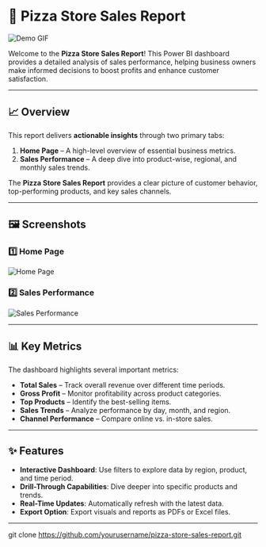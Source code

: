 # 🍕 Pizza Store Sales Report  

![Demo GIF](https://github.com/MostafaOsama0/PowerBi/blob/main/Pizza%20Store.gif)  

Welcome to the **Pizza Store Sales Report**! This Power BI dashboard provides a detailed analysis of sales performance, helping business owners make informed decisions to boost profits and enhance customer satisfaction.  

---

## 📈 Overview  
This report delivers **actionable insights** through two primary tabs:  

1. **Home Page** – A high-level overview of essential business metrics.  
2. **Sales Performance** – A deep dive into product-wise, regional, and monthly sales trends.  

The **Pizza Store Sales Report** provides a clear picture of customer behavior, top-performing products, and key sales channels.  

---

## 🖼️ Screenshots  

### **1️⃣ Home Page**  
![Home Page](https://github.com/MostafaOsama0/PowerBi/blob/main/Images/Pizza%20Store%20Project.png)  

### **2️⃣ Sales Performance**  
![Sales Performance](https://github.com/MostafaOsama0/PowerBi/blob/main/Images/Screenshot%202024-10-15%20154238.png)  

---

## 📊 Key Metrics  

The dashboard highlights several important metrics:  
- **Total Sales** – Track overall revenue over different time periods.  
- **Gross Profit** – Monitor profitability across product categories.  
- **Top Products** – Identify the best-selling items.  
- **Sales Trends** – Analyze performance by day, month, and region.  
- **Channel Performance** – Compare online vs. in-store sales.  

---

## ✨ Features  

- **Interactive Dashboard**: Use filters to explore data by region, product, and time period.  
- **Drill-Through Capabilities**: Dive deeper into specific products and trends.  
- **Real-Time Updates**: Automatically refresh with the latest data.  
- **Export Option**: Export visuals and reports as PDFs or Excel files.  

---
   git clone https://github.com/yourusername/pizza-store-sales-report.git
